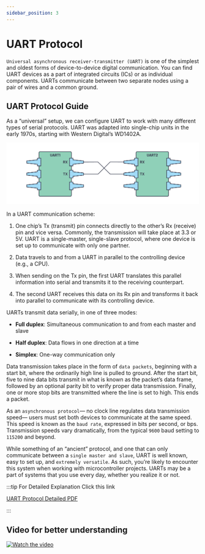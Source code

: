 ```yaml
---
sidebar_position: 3
---
```


# UART Protocol

`Universal asynchronous receiver-transmitter (UART)` is one of the simplest and oldest forms of device-to-device digital communication. You can find UART devices as a part of integrated circuits (ICs) or as individual components. UARTs communicate between two separate nodes using a pair of wires and a common ground.

## UART Protocol Guide

As a “universal” setup, we can configure UART to work with many different types of serial protocols.  UART was adapted into single-chip units in the early 1970s, starting with Western Digital’s WD1402A.

![UART PROTOCOL](/img/UART.png)

In a UART communication scheme:

1. One chip’s Tx (transmit) pin connects directly to the other’s Rx (receive) pin and vice versa. Commonly, the transmission will take place at 3.3 or 5V. UART is a single-master, single-slave protocol, where one device is set up to communicate with only one partner.

2. Data travels to and from a UART in parallel to the controlling device (e.g., a CPU).

3. When sending on the Tx pin, the first UART translates this parallel information into serial and transmits it to the receiving counterpart.

4. The second UART receives this data on its Rx pin and transforms it back into parallel to communicate with its controlling device.

UARTs transmit data serially, in one of three modes:

- **Full duplex**: Simultaneous communication to and from each master and slave

- **Half duplex**: Data flows in one direction at a time

- **Simplex**: One-way communication only

Data transmission takes place in the form of `data packets`, beginning with a start bit, where the ordinarily high line is pulled to ground. After the start bit, five to nine data bits transmit in what is known as the packet’s data frame, followed by an optional parity bit to verify proper data transmission. Finally, one or more stop bits are transmitted where the line is set to high. This ends a packet.

As an `asynchronous protocol`— no clock line regulates data transmission speed— users must set both devices to communicate at the same speed. This speed is known as the `baud rate`, expressed in bits per second, or bps. Transmission speeds vary dramatically, from the typical `9600` baud setting to `115200` and beyond.

While something of an “ancient” protocol, and one that can only communicate between a `single master and slave`, UART is well known, easy to set up, and `extremely versatile`. As such, you’re likely to encounter this system when working with microcontroller projects. UARTs may be a part of systems that you use every day, whether you realize it or not.

:::tip For Detailed Explanation Click this link

[UART Protocol Detailed PDF](https://www.infineon.com/dgdl/Infineon-Component_UART_V2.0-Software+Module+Datasheets-v02_05-EN.pdf?fileId=8ac78c8c7d0d8da4017d0e7f69251131&utm_source=cypress&utm_medium=referral&utm_campaign=202110_globe_en_all_integration-files)

:::

## Video for better understanding

[![Watch the video](https://img.youtube.com/vi/gqlUHVz5CGs/maxresdefault.jpg)](https://www.youtube.com/watch?v=gqlUHVz5CGs&list=PLz90r39PZN2VDuQhqEl9ACOZVOTKMITq1&index=6)